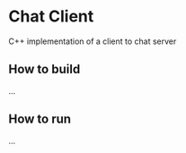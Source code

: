 # Chat Client

C++ implementation of a client to chat server

## How to build

...

## How to run

...
